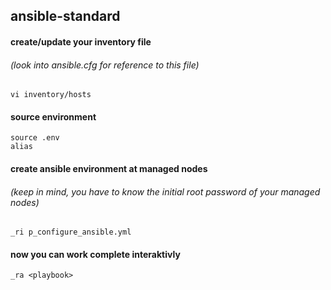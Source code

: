 ## ansible-standard

#### create/update your inventory file
###### (look into ansible.cfg for reference to this file)
```
vi inventory/hosts
```

#### source environment
```
source .env
alias
```

#### create ansible environment at managed nodes 
###### (keep in mind, you have to know the initial root password of your managed nodes)
```
_ri p_configure_ansible.yml
```

#### now you can work complete interaktivly
```
_ra <playbook>
```
